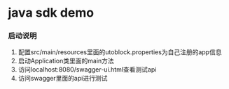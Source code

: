 # java sdk demo

### 启动说明

1. 配置src/main/resources里面的utoblock.properties为自己注册的app信息
2. 启动Application类里面的main方法
3. 访问localhost:8080/swagger-ui.html查看测试api
4. 访问swagger里面的api进行测试